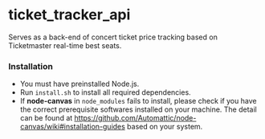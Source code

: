# ticket_tracker_api
Serves as a back-end of concert ticket price tracking based on Ticketmaster real-time best seats. 

### Installation
- You must have preinstalled Node.js.
- Run `install.sh` to install all required dependencies.
- If __node-canvas__ in `node_modules` fails to install, please check if you have the correct prerequisite softwares installed on your machine. The detail can be found at https://github.com/Automattic/node-canvas/wiki#installation-guides based on your system.